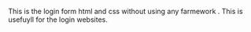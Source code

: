 This is the login form html and css without using any farmework .
This is usefuyll for the login websites.
